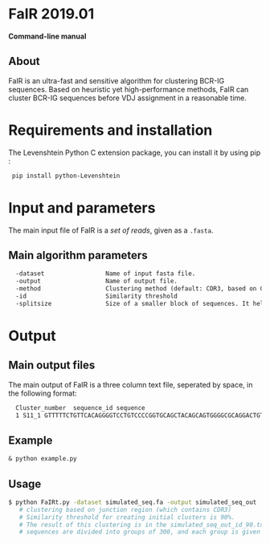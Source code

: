 # FaIR 2019.01

**Command-line manual**

## About
FaIR is an ultra-fast and sensitive algorithm for clustering BCR-IG sequences. Based on heuristic yet high-performance methods, FaIR can cluster BCR-IG sequences before VDJ assignment in a reasonable time.

# Requirements and installation
The Levenshtein Python C extension package, you can install it by using pip :

``` bash
 pip install python-Levenshtein
```


# Input and parameters

The main input file of FaIR is a *set of reads*, given as a `.fasta`.


## Main algorithm parameters
``` diff
  -dataset                 Name of input fasta file.
  -output                  Name of output file.
  -method                  Clustering method (default: CDR3, based on CDR3 sequence).
  -id                      Similarity threshold
  -splitsize               Size of a smaller block of sequences. It helps to speed up the clustering by addressing a chunk of sequence to each available core (default: 300)
```


# Output

## Main output files

The main output of FaIR is a three column text file, seperated by space, in the following format:
``` diff
  Cluster_number  sequence_id sequence 
  1 S11_1 GTTTTTCTGTTCACAGGGGTCCTGTCCCCGGTGCAGCTACAGCAGTGGGGCGCAGGACTGTTGAAGCCTTCGGAGACCCTGTCCCTCACCTTCGCTGTCTATGGTGGGTCCTTCAGTGGTTACTACTGGAGCTGGTTCCGCCAGCCCCCAGGGAAGGGGCTGGAGTGGATTGGGGAAATCAATCATAGTGGAAGCACCAACTACAACCCGTCCCTCAAGAGTCGAGTCACCATATCAGTAGACACGTCCAAGACC
```

## Example

``` diff
& python example.py
```


## Usage

``` bash
$ python FaIRt.py -dataset simulated_seq.fa -output simulated_seq_out  -method CDR3 -id 90.0 -splitsize 300
   # clustering based on junction region (which contains CDR3)
   # Similarity threshold for creating initial clusters is 90%.
   # The result of this clustering is in the simulated_seq_out_id_90.txt file ('clusters')
   # sequences are divided into groups of 300, and each group is given to one core.
   ```
